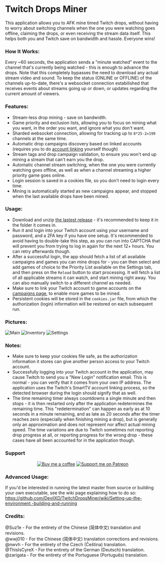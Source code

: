 # Twitch Drops Miner

This application allows you to AFK mine timed Twitch drops, without having to worry about switching channels when the one you were watching goes offline, claiming the drops, or even receiving the stream data itself. This helps both you and Twitch save on bandwidth and hassle. Everyone wins!

### How It Works:

Every ~60 seconds, the application sends a "minute watched" event to the channel that's currently being watched - this is enough to advance the drops. Note that this completely bypasses the need to download any actual stream video and sound. To keep the status (ONLINE or OFFLINE) of the channels up-to-date, there's a websocket connection estabilished that receives events about streams going up or down, or updates regarding the current amount of viewers.

### Features:

- Stream-less drop mining - save on bandwidth.
- Game priority and exclusion lists, allowing you to focus on mining what you want, in the order you want, and ignore what you don't want.
- Sharded websocket connection, allowing for tracking up to `8*25-2=199` channels at the same time.
- Automatic drop campaigns discovery based on linked accounts (requires you to do [account linking](https://www.twitch.tv/drops/campaigns) yourself though)
- Stream tags and drop campaign validation, to ensure you won't end up mining a stream that can't earn you the drop.
- Automatic channel stream switching, when the one you were currently watching goes offline, as well as when a channel streaming a higher priority game goes online.
- Login session is saved in a cookies file, so you don't need to login every time.
- Mining is automatically started as new campaigns appear, and stopped when the last available drops have been mined.

### Usage:

- Download and unzip [the lastest release](https://github.com/DevilXD/TwitchDropsMiner/releases) - it's recommended to keep it in the folder it comes in.
- Run it and login into your Twitch account using your username and password, and a 2FA key if you have one setup. It's recommended to avoid having to double-take this step, as you can run into CAPTCHA that will prevent you from trying to log in again for the next 12+ hours. You can retry afterwards though.
- After a successful login, the app should fetch a list of all available campaigns and games you can mine drops for - you can then select and add games of choice to the Priority List available on the Settings tab, and then press on the `Reload` button to start processing. It will fetch a list of all applicable streams it can watch, and start mining right away. You can also manually switch to a different channel as needed.
- Make sure to link your Twitch account to game accounts on the [campaigns page](https://www.twitch.tv/drops/campaigns), to enable more games to be mined.
- Persistent cookies will be stored in the `cookies.jar` file, from which the authorization (login) information will be restored on each subsequent run.

### Pictures:

![Main](https://user-images.githubusercontent.com/4180725/164298155-c0880ad7-6423-4419-8d73-f3c053730a1b.png)
![Inventory](https://user-images.githubusercontent.com/4180725/164298315-81cae0d2-24a4-4822-a056-154fd763c284.png)
![Settings](https://user-images.githubusercontent.com/4180725/164298391-b13ad40d-3881-436c-8d4c-34e2bbe33a78.png)

### Notes:

- Make sure to keep your cookies file safe, as the authorization information it stores can give another person access to your Twitch account.
- Successfully logging into your Twitch account in the application, may cause Twitch to send you a "New Login" notification email. This is normal - you can verify that it comes from your own IP address. The application uses the Twitch's SmartTV account linking process, so the detected browser during the login should signify that as well.
- The time remaining timer always countdowns a single minute and then stops - it is then restarted only after the application redetermines the remaining time. This "redetermination" can happen as early as at 10 seconds in a minute remaining, and as late as 20 seconds after the timer reaches zero (especially when finishing mining a drop), but is generally only an approximation and does not represent nor affect actual mining speed. The time variations are due to Twitch sometimes not reporting drop progress at all, or reporting progress for the wrong drop - these cases have all been accounted for in the application though.

### Support

<div align="center">

[![Buy me a coffee](https://i.imgur.com/cL95gzE.png)](
    https://www.buymeacoffee.com/DevilXD
)
[![Support me on Patreon](https://i.imgur.com/Mdkb9jq.png)](
    https://www.patreon.com/bePatron?u=26937862
)

</div>

### Advanced Usage:

If you'd be interested in running the latest master from source or building your own executable, see the wiki page explaining how to do so: https://github.com/DevilXD/TwitchDropsMiner/wiki/Setting-up-the-environment,-building-and-running

### Credits:

<!---
Note: When adding a new credits line below, please add two spaces at the end of the previous line,
if they aren't already there. Doing so ensures proper markdown rendering on Github.

• Last line can have them omitted.
• Please ensure your editor won't trim the spaces upon saving the file.
• Please leave a single empty new line at the end of the file.
-->

@Suz1e - For the entirety of the Chinese (简体中文) translation and revisions.  
@wwj010 - For the Chinese (简体中文) translation corrections and revisions.  
@nwvh - For the entirety of the Czech (Čeština) translation.  
@ThisIsCyreX - For the entirety of the German (Deutsch) translation.  
@zarigata - For the entirety of the Portuguese (Português) translation.
